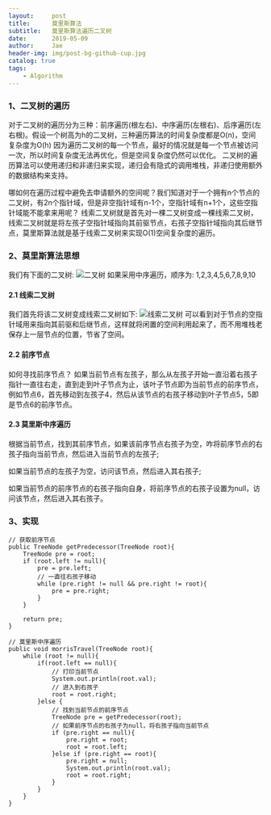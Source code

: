 ```yaml
---
layout:     post
title:      莫里斯算法
subtitle:   莫里斯算法遍历二叉树
date:       2019-05-09
author:     Jae
header-img: img/post-bg-github-cup.jpg
catalog: true
tags:
    - Algorithm
---
```


### 1、二叉树的遍历

对于二叉树的遍历分为三种：前序遍历(根左右)、中序遍历(左根右)、后序遍历(左右根)。假设一个树高为h的二叉树，三种遍历算法的时间复杂度都是O(n)，空间复杂度为O(h)
因为遍历二叉树的每一个节点，最好的情况就是每一个节点被访问一次，所以时间复杂度无法再优化，但是空间复杂度仍然可以优化。
二叉树的遍历算法可以使用递归和非递归来实现，递归会有隐式的调用堆栈，非递归使用额外的数据结构来支持。

哪如何在遍历过程中避免去申请额外的空间呢？我们知道对于一个拥有n个节点的二叉树，有2n个指针域，但是非空指针域有n-1个，空指针域有n+1个，这些空指针域能不能拿来用呢？
线索二叉树就是首先对一棵二叉树变成一棵线索二叉树，线索二叉树就是将左孩子空指针域指向其前驱节点，右孩子空指针域指向其后继节点，莫里斯算法就是基于线索二叉树来实现O(1)空间复杂度的遍历。

### 2、莫里斯算法思想

我们有下面的二叉树:
![二叉树](https://blog-1252420645.cos.ap-chengdu.myqcloud.com/article-imgs/Morris/1.png)
如果采用中序遍历，顺序为: 1,2,3,4,5,6,7,8,9,10

#### 2.1 线索二叉树

我们首先将该二叉树变成线索二叉树如下:
![线索二叉树](https://blog-1252420645.cos.ap-chengdu.myqcloud.com/article-imgs/Morris/2.png)
可以看到对于节点的空指针域用来指向其前驱和后继节点，这样就将闲置的空间利用起来了，而不用堆栈老保存上一层节点的位置，节省了空间。

#### 2.2 前序节点

如何寻找前序节点？
如果当前节点有左孩子，那么从左孩子开始一直沿着右孩子指针一直往右走，直到走到叶子节点为止，该叶子节点即为当前节点的前序节点，例如节点6，首先移动到左孩子4，然后从该节点的右孩子移动到叶子节点5，5即是节点6的前序节点。

#### 2.3 莫里斯中序遍历

根据当前节点，找到其前序节点，如果该前序节点右孩子为空，咋将前序节点的右孩子指向当前节点，然后进入当前节点的左孩子;

如果当前节点的左孩子为空，访问该节点，然后进入其右孩子;

如果当前节点的前序节点的右孩子指向自身，将前序节点的右孩子设置为null，访问该节点，然后进入其右孩子。

### 3、实现

    // 获取前序节点
    public TreeNode getPredecessor(TreeNode root){
        TreeNode pre = root;
        if (root.left != null){
            pre = pre.left;
            // 一直往右孩子移动
            while (pre.right != null && pre.right != root){
                pre = pre.right;
            }
        }

        return pre;
    }

    // 莫里斯中序遍历
    public void morrisTravel(TreeNode root){
        while (root != null){
            if(root.left == null){
                // 打印当前节点
                System.out.println(root.val);
                // 进入到右孩子
                root = root.right;
            }else {
                // 找到当前节点的前序节点
                TreeNode pre = getPredecessor(root);
                // 如果前序节点的右孩子为null，将右孩子指向当前节点
                if (pre.right == null){
                    pre.right = root;
                    root = root.left;
                }else if (pre.right == root){
                    pre.right = null;
                    System.out.println(root.val);
                    root = root.right;
                }
            }
        }
    }
